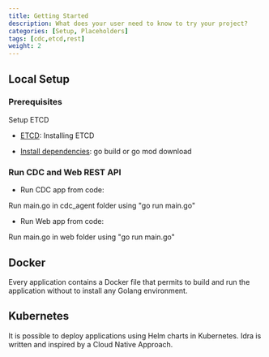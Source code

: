 ```yaml
---
title: Getting Started
description: What does your user need to know to try your project?
categories: [Setup, Placeholders]
tags: [cdc,etcd,rest]
weight: 2
---
```



## Local Setup

### Prerequisites

Setup ETCD

* [ETCD](https://etcd.io/docs/): Installing ETCD

* [Install dependencies](https://go.dev/doc/modules/managing-dependencies): go build or go mod download 

### Run CDC and Web REST API

* Run CDC app from code:

Run main.go in cdc_agent folder using "go run main.go"

* Run Web app from code:

Run main.go in web folder using "go run main.go"

## Docker

Every application contains a Docker file that permits to build and run the application without to install any Golang environment.

## Kubernetes

It is possible to deploy applications using Helm charts in Kubernetes. Idra is written and inspired by a Cloud Native Approach.

